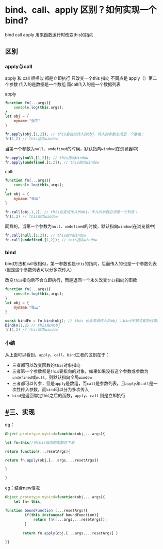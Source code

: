 # bind、call、apply 区别？如何实现一个bind?

bind call apply 用来函数运行时改变this的指向

## 区别

### apply与call

apply 和 call 很相似 都是立即执行 只改变一个this 指向  不同点是 apply（）第二个参数 传入的是数据是一个数组 而call传入的是一个数据列表

apply

```js
function fn(...args){
    console.log(this,args);
}
let obj = {
    myname:"张三"
}

fn.apply(obj,[1,2]); // this会变成传入的obj，传入的参数必须是一个数组；
fn(1,2) // this指向window
```

当第一个参数为`null`、`undefined`的时候，默认指向`window`(在浏览器中)

```js
fn.apply(null,[1,2]); // this指向window
fn.apply(undefined,[1,2]); // this指向window
```

call:

```js
function fn(...args){
    console.log(this,args);
}
let obj = {
    myname:"张三"
}

fn.call(obj,1,2); // this会变成传入的obj，传入的参数必须是一个列表；
fn(1,2) // this指向window
```

同样的，当第一个参数为`null`、`undefined`的时候，默认指向`window`(在浏览器中)

```js
fn.call(null,[1,2]); // this指向window
fn.call(undefined,[1,2]); // this指向window
```

### bind

bind方法和call很相似，第一参数也是`this`的指向，后面传入的也是一个参数列表(但是这个参数列表可以分多次传入)

改变`this`指向后不会立即执行，而是返回一个永久改变`this`指向的函数

```js
function fn(...args){
    console.log(this,args);
}
let obj = {
    myname:"张三"
}

const bindFn = fn.bind(obj); // this 也会变成传入的obj ，bind不是立即执行需要执行一次
bindFn(1,2) // this指向obj
fn(1,2) // this指向window
```

### 小结

从上面可以看到，`apply`、`call`、`bind`三者的区别在于：

- 三者都可以改变函数的`this`对象指向
- 三者第一个参数都是`this`要指向的对象，如果如果没有这个参数或参数为`undefined`或`null`，则默认指向全局`window`
- 三者都可以传参，但是`apply`是数组，而`call`是参数列表，且`apply`和`call`是一次性传入参数，而`bind`可以分为多次传入
- `bind`是返回绑定this之后的函数，`apply`、`call` 则是立即执行

## [#](https://vue3js.cn/interview/JavaScript/bind_call_apply.html#三、实现)三、实现

eg：

```js
Object.prototype.mybind=function(obj,...args){

let fn=this//将this指向的函数存下来

return function(...resetArgs){

return fn.apply(obj,[...args,...resetArgs])

}

}
```

eg：结合new情况

```js
Object.prototype.mybind=function(obj,...args){
    let fn= this,
        
function boundFunction (...resetArgs){
         if(this instanceof boundFunction){
             return fn([...args,...resetArgs]);
         }
         
        return fn.apply(obj,[...args,...resetArgs] ) 
     
}}

```



